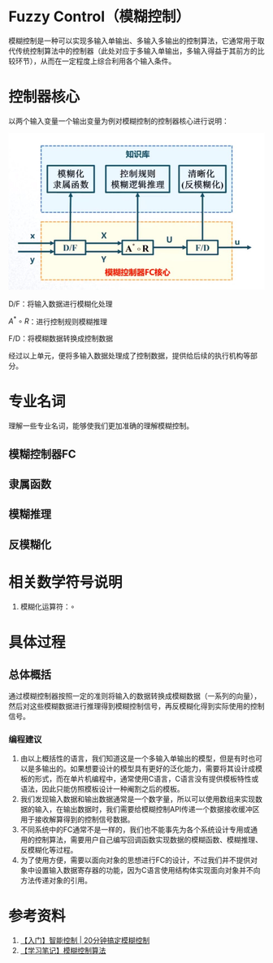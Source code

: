 # Fuzzy Control（模糊控制）

模糊控制是一种可以实现多输入单输出、多输入多输出的控制算法，它通常用于取代传统控制算法中的控制器（此处对应于多输入单输出，多输入得益于其前方的比较环节），从而在一定程度上综合利用各个输入条件。

# 控制器核心

以两个输入变量一个输出变量为例对模糊控制的控制器核心进行说明：

![控制器核心](./img/控制器核心.jpg)

D/F：将输入数据进行模糊化处理

$A^{*} \circ R$：进行控制规则模糊推理

F/D：将模糊数据转换成控制数据

经过以上单元，便将多输入数据处理成了控制数据，提供给后续的执行机构等部分。

# 专业名词

理解一些专业名词，能够使我们更加准确的理解模糊控制。

## 模糊控制器FC

## 隶属函数

## 模糊推理

## 反模糊化

# 相关数学符号说明

1. 模糊化运算符：$\circ$

# 具体过程

## 总体概括

通过模糊控制器按照一定的准则将输入的数据转换成模糊数据（一系列的向量），然后对这些模糊数据进行推理得到模糊控制信号，再反模糊化得到实际使用的控制信号。

### 编程建议

1. 由以上概括性的语言，我们知道这是一个多输入单输出的模型，但是有时也可以是多输出的。如果想要设计的模型具有更好的泛化能力，需要将其设计成模板的形式，而在单片机编程中，通常使用C语言，C语言没有提供模板特性或语法，因此只能仿照模板设计一种阉割之后的模板。
2. 我们发现输入数据和输出数据通常是一个数字量，所以可以使用数组来实现数据的输入，在输出数据时，我们需要给模糊控制API传递一个数据接收缓冲区用于接收解算得到的控制信号数据。
3. 不同系统中的FC通常不是一样的，我们也不能事先为各个系统设计专用或通用的控制算法，需要用户自己编写回调函数实现数据的模糊函数、模糊推理、反模糊化等过程。
4. 为了使用方便，需要以面向对象的思想进行FC的设计，不过我们并不提供对象中设置输入数据寄存器的功能，因为C语言使用结构体实现面向对象并不向方法传递对象的引用。

# 参考资料

1. [【入门】智能控制 | 20分钟搞定模糊控制](https://www.bilibili.com/video/BV1LF411B7h6/?share_source=copy_web&vd_source=6cc0d29d53534db0b6fe68e1a43abf47)
2. [【学习笔记】模糊控制算法](http://t.csdnimg.cn/9wnB8)
